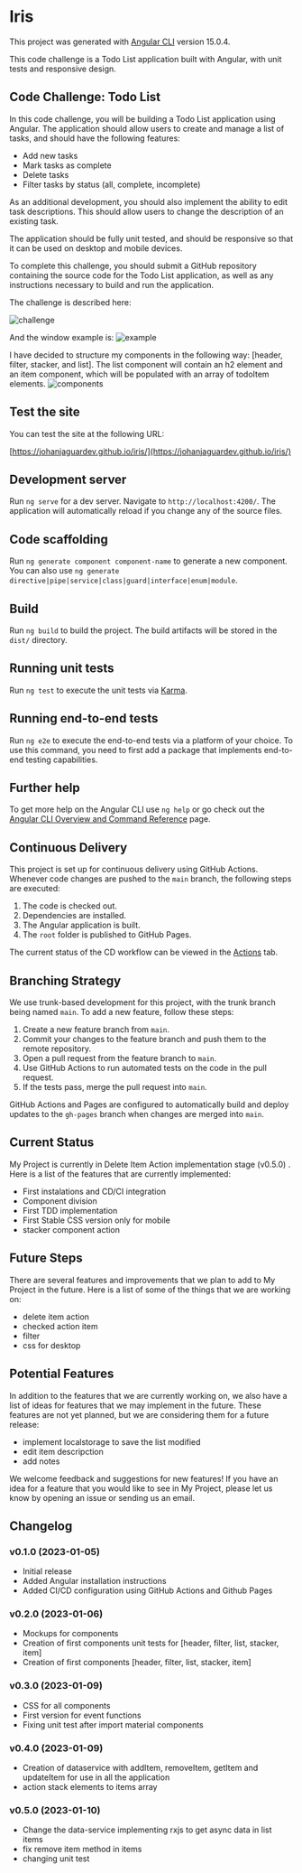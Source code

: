 # Iris

This project was generated with [Angular CLI](https://github.com/angular/angular-cli) version 15.0.4.

This code challenge is a Todo List application built with Angular, with unit tests and responsive design.

## Code Challenge: Todo List

In this code challenge, you will be building a Todo List application using Angular. The application should allow users to create and manage a list of tasks, and should have the following features:

- Add new tasks
- Mark tasks as complete
- Delete tasks
- Filter tasks by status (all, complete, incomplete)

As an additional development, you should also implement the ability to edit task descriptions. This should allow users to change the description of an existing task.

The application should be fully unit tested, and should be responsive so that it can be used on desktop and mobile devices.

To complete this challenge, you should submit a GitHub repository containing the source code for the Todo List application, as well as any instructions necessary to build and run the application.

The challenge is described here:

![challenge](src/assets/instrucciones.png)

And the window example is:
![example](src/assets/ventana.png)

I have decided to structure my components in the following way: [header, filter, stacker, and list]. The list component will contain an h2 element and an item component, which will be populated with an array of todoItem elements.
![components](src/assets/componentes.png)

## Test the site

You can test the site at the following URL:

[https://johanjaguardev.github.io/iris/](https://johanjaguardev.github.io/iris/)

## Development server

Run `ng serve` for a dev server. Navigate to `http://localhost:4200/`. The application will automatically reload if you change any of the source files.

## Code scaffolding

Run `ng generate component component-name` to generate a new component. You can also use `ng generate directive|pipe|service|class|guard|interface|enum|module`.

## Build

Run `ng build` to build the project. The build artifacts will be stored in the `dist/` directory.

## Running unit tests

Run `ng test` to execute the unit tests via [Karma](https://karma-runner.github.io).

## Running end-to-end tests

Run `ng e2e` to execute the end-to-end tests via a platform of your choice. To use this command, you need to first add a package that implements end-to-end testing capabilities.

## Further help

To get more help on the Angular CLI use `ng help` or go check out the [Angular CLI Overview and Command Reference](https://angular.io/cli) page.

## Continuous Delivery

This project is set up for continuous delivery using GitHub Actions. Whenever code changes are pushed to the `main` branch, the following steps are executed:

1. The code is checked out.
2. Dependencies are installed.
3. The Angular application is built.
4. The `root` folder is published to GitHub Pages.

The current status of the CD workflow can be viewed in the [Actions](https://github.com/johanjaguardev/iris/actions) tab.

## Branching Strategy

We use trunk-based development for this project, with the trunk branch being named `main`. To add a new feature, follow these steps:

1. Create a new feature branch from `main`.
2. Commit your changes to the feature branch and push them to the remote repository.
3. Open a pull request from the feature branch to `main`.
4. Use GitHub Actions to run automated tests on the code in the pull request.
5. If the tests pass, merge the pull request into `main`.

GitHub Actions and Pages are configured to automatically build and deploy updates to the `gh-pages` branch when changes are merged into `main`.

## Current Status

My Project is currently in Delete Item Action implementation stage (v0.5.0) . Here is a list of the features that are currently implemented:

- First instalations and CD/CI integration
- Component division
- First TDD implementation
- First Stable CSS version only for mobile
- stacker component action

## Future Steps

There are several features and improvements that we plan to add to My Project in the future. Here is a list of some of the things that we are working on:

- delete item action
- checked action item
- filter
- css for desktop

## Potential Features

In addition to the features that we are currently working on, we also have a list of ideas for features that we may implement in the future. These features are not yet planned, but we are considering them for a future release:

- implement localstorage to save the list modified
- edit item descripction
- add notes

We welcome feedback and suggestions for new features! If you have an idea for a feature that you would like to see in My Project, please let us know by opening an issue or sending us an email.

## Changelog

### v0.1.0 (2023-01-05)

- Initial release
- Added Angular installation instructions
- Added CI/CD configuration using GitHub Actions and Github Pages

### v0.2.0 (2023-01-06)

- Mockups for components
- Creation of first components unit tests for [header, filter, list, stacker, item]
- Creation of first components [header, filter, list, stacker, item]

### v0.3.0 (2023-01-09)

- CSS for all components
- First version for event functions
- Fixing unit test after import material components

### v0.4.0 (2023-01-09)

- Creation of dataservice with addItem, removeItem, getItem and updateItem for use in all the application
- action stack elements to items array

### v0.5.0 (2023-01-10)

- Change the data-service implementing rxjs to get async data in list items
- fix remove item method in items
- changing unit test
